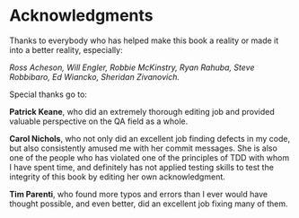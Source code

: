 # Acknowledgments

Thanks to everybody who has helped make this book a reality or made it into a better reality, especially:

_Ross Acheson, Will Engler, Robbie McKinstry, Ryan Rahuba, Steve Robbibaro, Ed Wiancko, Sheridan Zivanovich._

Special thanks go to:

__Patrick Keane__, who did an extremely thorough editing job and provided valuable perspective on the QA field as a whole.

__Carol Nichols__, who not only did an excellent job finding defects in my code, but also consistently amused me with her commit messages.  She is also one of the people who has violated one of the principles of TDD with whom I have spent time, and definitely has not applied testing skills to test the integrity of this book by editing her own acknowledgment.

__Tim Parenti__, who found more typos and errors than I ever would have thought possible, and even better, did an excellent job fixing many of them.

